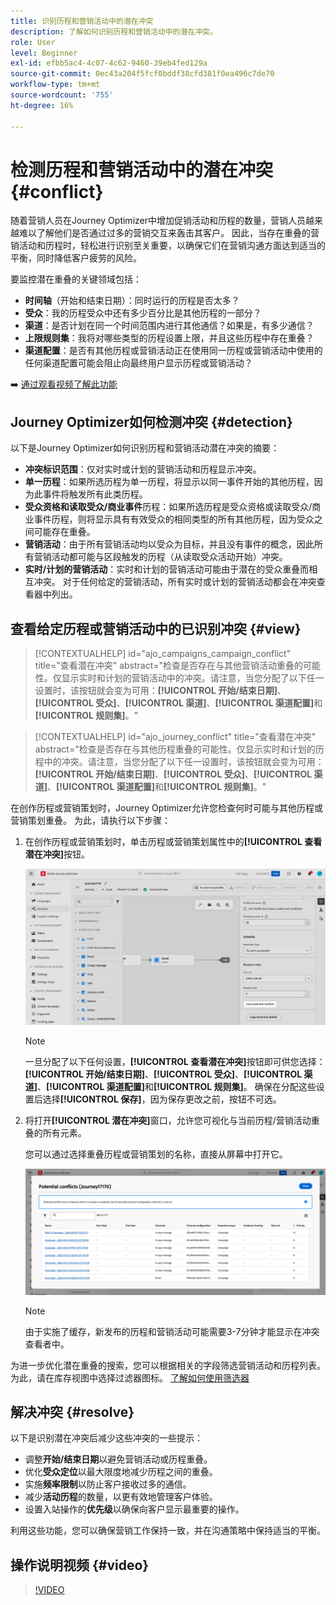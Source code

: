 ```yaml
---
title: 识别历程和营销活动中的潜在冲突
description: 了解如何识别历程和营销活动中的潜在冲突。
role: User
level: Beginner
exl-id: efbb5ac4-4c07-4c62-9460-39eb4fed129a
source-git-commit: 0ec43a204f5fcf0bddf38cfd381f0ea496c7de70
workflow-type: tm+mt
source-wordcount: '755'
ht-degree: 16%

---
```


# 检测历程和营销活动中的潜在冲突 {#conflict}

随着营销人员在Journey Optimizer中增加促销活动和历程的数量，营销人员越来越难以了解他们是否通过过多的营销交互来轰击其客户。 因此，当存在重叠的营销活动和历程时，轻松进行识别至关重要，以确保它们在营销沟通方面达到适当的平衡，同时降低客户疲劳的风险。

要监控潜在重叠的关键领域包括：

* **时间轴**（开始和结束日期）：同时运行的历程是否太多？
* **受众**：我的历程受众中还有多少百分比是其他历程的一部分？
* **渠道**：是否计划在同一个时间范围内进行其他通信？如果是，有多少通信？
* **上限规则集**：我将对哪些类型的历程设置上限，并且这些历程中存在重叠？
* **渠道配置**：是否有其他历程或营销活动正在使用同一历程或营销活动中使用的任何渠道配置可能会阻止向最终用户显示历程或营销活动？

➡️ [通过观看视频了解此功能](#video)

## Journey Optimizer如何检测冲突 {#detection}

以下是Journey Optimizer如何识别历程和营销活动潜在冲突的摘要：

* **冲突标识范围**：仅对实时或计划的营销活动和历程显示冲突。
* **单一历程**：如果所选历程为单一历程，将显示以同一事件开始的其他历程，因为此事件将触发所有此类历程。
* **受众资格和读取受众/商业事件**&#x200B;历程：如果所选历程是受众资格或读取受众/商业事件历程，则将显示具有有效受众的相同类型的所有其他历程，因为受众之间可能存在重叠。
* **营销活动**：由于所有营销活动均以受众为目标，并且没有事件的概念，因此所有营销活动都可能与区段触发的历程（从读取受众活动开始）冲突。
* **实时/计划的营销活动**：实时和计划的营销活动可能由于潜在的受众重叠而相互冲突。 对于任何给定的营销活动，所有实时或计划的营销活动都会在冲突查看器中列出。

## 查看给定历程或营销活动中的已识别冲突 {#view}

>[!CONTEXTUALHELP]
>id="ajo_campaigns_campaign_conflict"
>title="查看潜在冲突"
>abstract="检查是否存在与其他营销活动重叠的可能性。仅显示实时和计划的营销活动中的冲突。请注意，当您分配了以下任一设置时，该按钮就会变为可用：**[!UICONTROL 开始/结束日期]**、**[!UICONTROL 受众]**、**[!UICONTROL 渠道]**、**[!UICONTROL 渠道配置]**&#x200B;和&#x200B;**[!UICONTROL 规则集]**。"

>[!CONTEXTUALHELP]
>id="ajo_journey_conflict"
>title="查看潜在冲突"
>abstract="检查是否存在与其他历程重叠的可能性。仅显示实时和计划的历程中的冲突。请注意，当您分配了以下任一设置时，该按钮就会变为可用：**[!UICONTROL 开始/结束日期]**、**[!UICONTROL 受众]**、**[!UICONTROL 渠道]**、**[!UICONTROL 渠道配置]**&#x200B;和&#x200B;**[!UICONTROL 规则集]**。"

在创作历程或营销策划时，Journey Optimizer允许您检查何时可能与其他历程或营销策划重叠。 为此，请执行以下步骤：

1. 在创作历程或营销策划时，单击历程或营销策划属性中的&#x200B;**[!UICONTROL 查看潜在冲突]**&#x200B;按钮。

   ![](assets/view-conflicts.png)

   >[!NOTE]
   >
   >一旦分配了以下任何设置，**[!UICONTROL 查看潜在冲突]**&#x200B;按钮即可供您选择：**[!UICONTROL 开始/结束日期]**、**[!UICONTROL 受众]**、**[!UICONTROL 渠道]**、**[!UICONTROL 渠道配置]**&#x200B;和&#x200B;**[!UICONTROL 规则集]**。 确保在分配这些设置后选择&#x200B;**[!UICONTROL 保存]**，因为保存更改之前，按钮不可选。

1. 将打开&#x200B;**[!UICONTROL 潜在冲突]**&#x200B;窗口，允许您可视化与当前历程/营销活动重叠的所有元素。

   您可以通过选择重叠历程或营销策划的名称，直接从屏幕中打开它。

   ![](assets/potential-conflicts.png)

   >[!NOTE]
   >
   >由于实施了缓存，新发布的历程和营销活动可能需要3-7分钟才能显示在冲突查看者中。

为进一步优化潜在重叠的搜索，您可以根据相关的字段筛选营销活动和历程列表。 为此，请在库存视图中选择过滤器图标。 [了解如何使用筛选器](../start/search-filter-categorize.md#filter-lists)

## 解决冲突 {#resolve}

以下是识别潜在冲突后减少这些冲突的一些提示：

* 调整&#x200B;**开始/结束日期**&#x200B;以避免营销活动或历程重叠。
* 优化&#x200B;**受众定位**&#x200B;以最大限度地减少历程之间的重叠。
* 实施&#x200B;**频率限制**&#x200B;以防止客户接收过多的通信。
* 减少&#x200B;**活动历程**&#x200B;的数量，以更有效地管理客户体验。
* 设置入站操作的&#x200B;**优先级**&#x200B;以确保向客户显示最重要的操作。

利用这些功能，您可以确保营销工作保持一致，并在沟通策略中保持适当的平衡。

## 操作说明视频 {#video}

>[!VIDEO](https://video.tv.adobe.com/v/3435528?quality=12)
